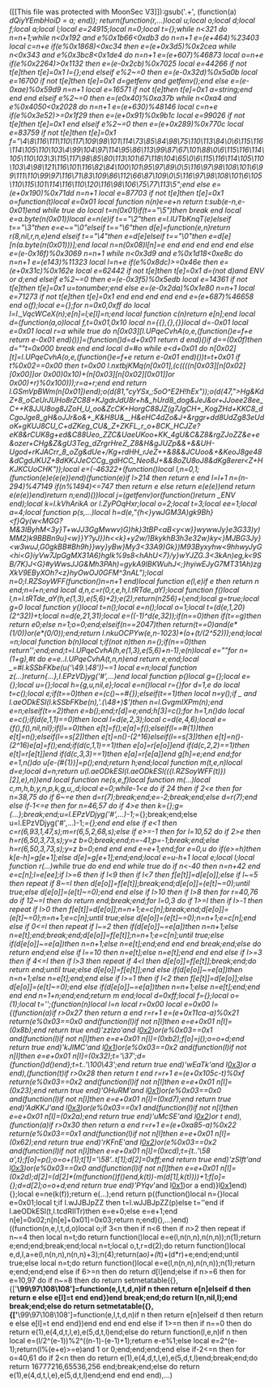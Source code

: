 ([[This file was protected with MoonSec V3]]):gsub('.+', (function(a) _dQiyYEmbHoiD = a; end)); return(function(r,...)local u;local o;local d;local f;local a;local l;local e=24915;local n=0;local t={};while n<321 do n=n+1;while n<0x192 and e%0x1b66<0xdb3 do n=n+1 e=(e+464)%23403 local c=n+e if(e%0x1868)<0xc34 then e=(e+0x3d5)%0x2cea while n<0x343 and e%0x3bc8<0x1de4 do n=n+1 e=(e+607)%46873 local o=n+e if(e%0x2264)>0x1132 then e=(e-0x2cb)%0x7025 local e=44266 if not t[e]then t[e]=0x1 l={};end elseif e%2~=0 then e=(e-0x32d)%0x5a0b local e=16700 if not t[e]then t[e]=0x1 d=getfenv and getfenv();end else e=(e-0xae)%0x59d9 n=n+1 local e=16571 if not t[e]then t[e]=0x1 a=string;end end end elseif e%2~=0 then e=(e*0x40)%0xa37b while n<0xa4 and e%0x4050<0x2028 do n=n+1 e=(e+630)%48146 local c=n+e if(e%0x3e52)>=0x1f29 then e=(e+0x91)%0x9b1c local e=99026 if not t[e]then t[e]=0x1 end elseif e%2~=0 then e=(e+0x289)%0x770c local e=83759 if not t[e]then t[e]=0x1 f="\4\8\116\111\110\117\109\98\101\114\73\85\84\98\75\110\113\84\0\6\115\116\114\105\110\103\4\99\104\97\114\95\86\113\99\87\67\101\88\0\6\115\116\114\105\110\103\3\115\117\98\85\80\113\101\67\118\104\65\0\6\115\116\114\105\110\103\4\98\121\116\101\116\82\84\100\101\95\97\89\0\5\116\97\98\108\101\6\99\111\110\99\97\116\71\83\109\86\112\66\87\109\0\5\116\97\98\108\101\6\105\110\115\101\114\116\110\120\116\98\106\75\77\113\5";end else e=(e+0x190)%0x71dd n=n+1 local e=87703 if not t[e]then t[e]=0x1 o=function(t)local e=0x01 local function n(n)e=e+n return t:sub(e-n,e-0x01)end while true do local t=n(0x01)if(t=="\5")then break end local e=a.byte(n(0x01))local e=n(e)if t=="\2"then e=l.IUTbKnqT(e)elseif t=="\3"then e=e~="\0"elseif t=="\6"then d[e]=function(e,n)return r(8,nil,r,n,e)end elseif t=="\4"then e=d[e]elseif t=="\0"then e=d[e][n(a.byte(n(0x01)))];end local n=n(0x08)l[n]=e end end end end end else e=(e-0x16f)%0x3069 n=n+1 while n<0x3d9 and e%0x1d18<0xe8c do n=n+1 e=(e*143)%11323 local l=n+e if(e%0x8dc)>=0x46e then e=(e+0x31c)%0x162e local e=62442 if not t[e]then t[e]=0x1 d=(not d)and _ENV or d;end elseif e%2~=0 then e=(e-0x3f5)%0x5edb local e=14361 if not t[e]then t[e]=0x1 u=tonumber;end else e=(e-0x2da)%0x1e80 n=n+1 local e=71273 if not t[e]then t[e]=0x1 end end end end end e=(e+687)%46658 end o(f);local e={};for n=0x0,0xff do local l=l._VqcWCeX(n);e[n]=l;e[l]=n;end local function c(n)return e[n];end local d=(function(a,o)local f,t=0x01,0x10 local n={{},{},{}}local d=-0x01 local e=0x01 local r=a while true do n[0x03][l.UPqeCvhA(o,e,(function()e=f+e return e-0x01 end)())]=(function()d=d+0x01 return d end)()if d==(0x0f)then d=""t=0x000 break end end local d=#o while e<d+0x01 do n[0x02][t]=l.UPqeCvhA(o,e,(function()e=f+e return e-0x01 end)())t=t+0x01 if t%0x02==0x00 then t=0x00 l.nxtbjKMq(n[0x01],(c((((n[0x03][n[0x02][0x00]]or 0x00)*0x10)+(n[0x03][n[0x02][0x01]]or 0x00)+r)%0x100)));r=a+r;end end return l.GSmVpBWm(n[0x01])end);o(d(81,"cyYSx,;5oO^E2H!hEx"));o(d(47,">Hg&KdZ+8_oCeUrJUHo8rZC88+KJgdrJdU8r+h&_hUrd8_dog&JeJ&or+JJoee28ee_C++K8JJU8og8JZoH_U_oo&ZcCK+HorgC88JZ(g7JgCH+_KogZHd+KKC8_dCgoJge8_g*H&oJJr&o&+_K&H8U&___H&eHC4dZo&J+_&rggr+dd8UdZg83eUdoK+gKUJ8CU_C+dZKeg_CU&_Z+ZKFL_r_o+8CK_HCJZe?_eK8&_rCUK8g+ed&C88Ueo_ZZC&UaeUKoo+KK_4gU&C&Z8&rgZJoZZ&e+e&ozer+CHg&Z&gU3Teg_dZrgrHreZ_Z8_&H&gJUZp&&+&&UH-Ugod+rKJACrr_8_oZg&dUe+/Kg+rdHH_rJeZ++&8&&JCUoo&+&KeoJ8ge48&dCgdJKUZ+8dKKJJeCCCg_gdHCC_Neo8J+&&8oZU8oJ8&dKg8erer_<Z+HKJKCUoCHK"));local e=(-46322+(function()local l,n=0,1;(function(e)e(e(e))end)(function(e)if l>214 then return e end l=l+1 n=(n-294)%47149 if(n%1494)<=747 then return e else return e(e(e))end return e(e(e))end)return n;end)())local j=(getfenv)or(function()return _ENV end);local k=l.kVhArikA or l.ZyPOqHxr;local o=2;local t=3;local ee=1;local a=4;local function p(s,...)local h=d(e,"{h<}ywJGM3A)gk9Bh}<f}Qy(w<MGG?M&3IByhM<3y}T+wJJ3GgMwwv)G)hk}3tB*P<aB<y<w}}wywwJy}e3G33)y)MM2)k9BBBn9u}<w}}Y?yJ}}h<<k}+y2w/)BkykhB3h3e32w}ky<}MJBG3Jy}<w3wuJ,G0gkBB#Bh9h}}wy}yBw}My3<33A9)Gk})M93Byxyhw<9hhwyJyG<hi<G}iyVw7JpGgMX31A6)hgIk%9s8<hAhU<7}/y}wYJZG.3<3kAn)eg,k<9SB/7K}J<G}#yWwsJJG&Mh3PAh)=gykA9IBKWuhJ<;}hyiwEJyG7MT31Ah)zgXkV9EByXOh?<z}hyOwOJ0GFM^3nAL");local n=0;l.RZSoyWFF(function()n=n+1 end)local function e(l,e)if e then return n end;n=l+n;end local d,n,c=r(0,r,e,h,l.tRTde_aY);local function f()local l,n=l.tRTde_aY(h,e(1,3),e(5,6)+2);e(2);return(n*256)+l;end;local g=true;local g=0 local function y()local t=n();local e=n();local o=1;local t=(d(e,1,20)*(2^32))+t;local n=d(e,21,31);local e=((-1)^d(e,32));if(n==0)then if(t==g)then return e*0;else n=1;o=0;end;elseif(n==2047)then return(t==0)and(e*(1/0))or(e*(0/0));end;return l.nkuOCPYw(e,n-1023)*(o+(t/(2^52)));end;local _=n;local function b(n)local t;if(not n)then n=_();if(n==0)then return'';end;end;t=l.UPqeCvhA(h,e(1,3),e(5,6)+n-1);e(n)local e=""for n=(1+g),#t do e=e..l.UPqeCvhA(t,n,n)end return e;end;local _=#l.kSSbFKbe(u('\49.\48'))~=1 local e=n;local function z(...)return{...},l.EPzVDjyg('#',...)end local function p()local g={};local e={};local u={};local h={g,u,nil,e};local e=n()local r={}for d=1,e do local t=c();local e;if(t==0)then e=(c()~=#{});elseif(t==1)then local n=y();if _ and l.aeODkESl(l.kSSbFKbe(n),'.(\48+)$')then n=l.GvgmIXPm(n);end e=n;elseif(t==2)then e=b();end;r[d]=e;end;h[3]=c();for h=1,n()do local e=c();if(d(e,1,1)==0)then local l=d(e,2,3);local c=d(e,4,6);local e={f(),f(),nil,nil};if(l==0)then e[t]=f();e[a]=f();elseif(l==#{1})then e[t]=n();elseif(l==s[2])then e[t]=n()-(2^16)elseif(l==s[3])then e[t]=n()-(2^16)e[a]=f();end;if(d(c,1,1)==1)then e[o]=r[e[o]]end if(d(c,2,2)==1)then e[t]=r[e[t]]end if(d(c,3,3)==1)then e[a]=r[e[a]]end g[h]=e;end end;for e=1,n()do u[e-(#{1})]=p();end;return h;end;local function m(t,e,n)local d=e;local d=n;return u(l.aeODkESl(l.aeODkESl(({l.RZSoyWFF(t)})[2],e),n))end local function ne(s,e,f)local function m(...)local c,m,h,b,y,n,p,k,g,u,_,d;local e=0;while-1<e do if 2<e then if e>4 then if 2<e then for n=38,75 do if 6~=e then d=r(7);break;end;e=-2;break;end;else d=r(7);end else if-1<=e then for n=46,57 do if 4>e then k={};g={...};break;end;u=l.EPzVDjyg('#',...)-1;_={};break;end;else u=l.EPzVDjyg('#',...)-1;_={};end end else if e<1 then c=r(6,93,1,47,s);m=r(6,5,2,68,s);else if e>=-1 then for l=10,52 do if 2>e then h=r(6,50,3,73,s);y=z b=0;break;end;n=-41;p=-1;break;end;else h=r(6,50,3,73,s);y=z b=0;end end end e=e+1;end;for e=0,u do if(e>=h)then k[e-h]=g[e+1];else d[e]=g[e+1];end;end;local e=u-h+1 local e;local l;local function r(...)while true do end end while true do if n<-40 then n=n+42 end e=c[n];l=e[ee];if l>=6 then if l<9 then if l<7 then f[e[t]]=d[e[o]];else if l~=5 then repeat if 8~=l then d[e[o]]=f[e[t]];break;end;d[e[o]]=(e[t]~=0);until true;else d[e[o]]=(e[t]~=0);end end else if l>10 then if l>8 then for r=40,76 do if 12~=l then do return end;break;end;for l=0,3 do if 1>=l then if l>-1 then repeat if l>0 then f[e[t]]=d[e[o]];n=n+1;e=c[n];break;end;d[e[o]]=(e[t]~=0);n=n+1;e=c[n];until true;else d[e[o]]=(e[t]~=0);n=n+1;e=c[n];end else if 0<=l then repeat if l~=2 then if(d[e[o]]~=e[a])then n=n+1;else n=e[t];end;break;end;d[e[o]]=f[e[t]];n=n+1;e=c[n];until true;else if(d[e[o]]~=e[a])then n=n+1;else n=e[t];end;end end end break;end;else do return end;end else if l==10 then n=e[t];else n=e[t];end end end else if l>=3 then if 4<=l then if l>3 then repeat if 4<l then d[e[o]]=f[e[t]];break;end;do return end;until true;else d[e[o]]=f[e[t]];end else if(d[e[o]]~=e[a])then n=n+1;else n=e[t];end;end else if l>=1 then if l<2 then f[e[t]]=d[e[o]];else d[e[o]]=(e[t]~=0);end else if(d[e[o]]~=e[a])then n=n+1;else n=e[t];end;end end end n=1+n;end;end;return m end;local d=0xff;local f={};local o=(1);local t='';(function(n)local l=n local r=0x00 local e=0x00 l={(function(a)if r>0x27 then return a end r=r+1 e=(e+0x11ca-a)%0x21 return(e%0x03==0x0 and(function(l)if not n[l]then e=e+0x01 n[l]=(0x8b);end return true end)'zzlzo'and l[0x2](0x2f2+a))or(e%0x03==0x1 and(function(l)if not n[l]then e=e+0x01 n[l]=(0xb2);f[o]=j();o=o+d;end return true end)'kJlMC'and l[0x1](a+0x245))or(e%0x03==0x2 and(function(l)if not n[l]then e=e+0x01 n[l]=(0x32);t='\37';d={function()d()end};t=t..'\100\43';end return true end)'wEaTk'and l[0x3](a+0x295))or a end),(function(t)if r>0x28 then return t end r=r+1 e=(e+0x105c-t)%0xf return(e%0x03==0x2 and(function(l)if not n[l]then e=e+0x01 n[l]=(0x23);end return true end)'OHuRM'and l[0x1](0x2f2+t))or(e%0x03==0x0 and(function(l)if not n[l]then e=e+0x01 n[l]=(0xd7);end return true end)'AdKKJ'and l[0x3](t+0x3c1))or(e%0x03==0x1 and(function(l)if not n[l]then e=e+0x01 n[l]=(0x2a);end return true end)'uMcSE'and l[0x2](t+0xfa))or t end),(function(a)if r>0x30 then return a end r=r+1 e=(e+0xa85-a)%0x22 return(e%0x03==0x1 and(function(l)if not n[l]then e=e+0x01 n[l]=(0x62);end return true end)'rKFnE'and l[0x2](0xa2+a))or(e%0x03==0x2 and(function(l)if not n[l]then e=e+0x01 n[l]=(0xcd);t={t..'\58 a',t};f[o]=p();o=o+(1);t[1]='\58'..t[1];d[2]=0xff;end return true end)'zSIft'and l[0x3](a+0x3a0))or(e%0x03==0x0 and(function(l)if not n[l]then e=e+0x01 n[l]=(0x2d);d[2]=(d[2]*(m(function()f()end,k(t))-m(d[1],k(t))))+1;f[o]={};d=d[2];o=o+d;end return true end)'PYqv_'and l[0x1](a+0x3ba))or a end)}l[0x1](0x24d3)end){};local e=ne(k(f));return e(...);end return p((function()local n={}local e=0x01;local t;if l.wJJBJpZZ then t=l.wJJBJpZZ(p)else t=''end if l.aeODkESl(t,l.tcdRIITr)then e=e+0;else e=e+1;end n[e]=0x02;n[n[e]+0x01]=0x03;return n;end)(),...)end)((function(n,e,l,t,d,o)local o;if 3<n then if n<6 then if n>2 then repeat if n~=4 then local n=t;do return function()local e=e(l,n(n,n),n(n,n));n(1);return e;end;end;break;end;local n=t;local o,t,r=d(2);do return function()local e,d,l,a=e(l,n(n,n),n(n,n)+3);n(4);return(a*o)+(l*t)+(d*r)+e;end;end;until true;else local n=t;do return function()local e=e(l,n(n,n),n(n,n));n(1);return e;end;end;end else if 6>=n then do return d[l]end;else if n>=6 then for e=10,97 do if n~=8 then do return setmetatable({},{['__\99\97\108\108']=function(e,l,t,d,n)if n then return e[n]elseif d then return e else e[l]=t end end})end break;end;do return l(n,nil,l);end break;end;else do return setmetatable({},{['__\99\97\108\108']=function(e,l,t,d,n)if n then return e[n]elseif d then return e else e[l]=t end end})end end end end else if 1>=n then if n==0 then do return e(1),e(4,d,t,l,e),e(5,d,t,l)end;else do return function(l,e,n)if n then local e=(l/2^(e-1))%2^((n-1)-(e-1)+1);return e-e%1;else local e=2^(e-1);return(l%(e+e)>=e)and 1 or 0;end;end;end;end else if-2<=n then for o=40,61 do if 2<n then do return e(1),e(4,d,t,l,e),e(5,d,t,l)end;break;end;do return 16777216,65536,256 end;break;end;else do return e(1),e(4,d,t,l,e),e(5,d,t,l)end;end end end end),...)
